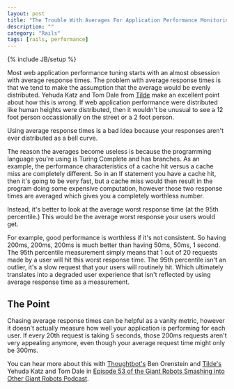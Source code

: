 ```yaml
---
layout: post
title: "The Trouble With Averages For Application Performance Monitoring"
description: ""
category: "Rails"
tags: [rails, performance]
---
```

{% include JB/setup %}

Most web application performance tuning starts with an almost obsession with
average response times. The problem with average response times is that we
tend to make the assumption that the average would be evenly distributed.
Yehuda Katz and Tom Dale from [Tilde](http://tilde.io) make an excellent point
about how this is wrong. If web application performance were distributed like
human heights were distributed, then it wouldn't be unusual to see a 12 foot
person occassionally on the street or a 2 foot person.

Using average response times is a bad idea because your responses aren't ever
distributed as a bell curve.

The reason the averages become useless is because the programming language you're
using is Turing Complete and has branches. As an example, the performance
characteristics of a cache hit versus a cache miss are completely different. So
in an If statement you have a cache hit, then it's going to be very fast, but
a cache miss would then result in the program doing some expensive computation,
however those two response times are averaged which gives you a completely
worthless number.

Instead, it's better to look at the average worst response time
(at the 95th percentile.) This would be the average worst response your users
would get.

For example, good performance is worthless if it's not consistent. So having
200ms, 200ms, 200ms is much better than having 50ms, 50ms, 1 second. The 95th
percentile measurement simply means that 1 out of 20 requests made by a user
will hit this worst response time. The 95th percentile isn't an outlier, it's
a slow request that your users will routinely hit. Which ultimately translates
into a degraded user experience that isn't reflected by using average response
time as a measurement.

## The Point

Chasing average response times can be helpful as a vanity metric, however it
doesn't actually measure how well your application is performing for each user.
If every 20th request is taking 5 seconds, those 200ms requests aren't very
appealing anymore, even though your average request time might only be 300ms.

You can hear more about this with [Thoughtbot's](http://thoughtbot.com) Ben
Orenstein and [Tilde's](https://tilde.io) Yehuda Katz and Tom Dale in
[Episode 53 of the Giant Robots Smashing into Other Giant Robots Podcast](http://podcasts.thoughtbot.com/giantrobots/53).